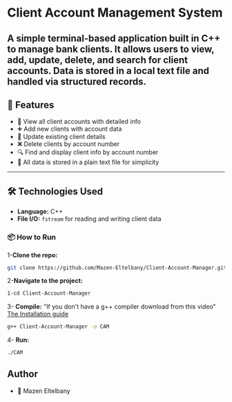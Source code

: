 # Client Account Management System

## A simple terminal-based application built in **C++** to manage bank clients. It allows users to **view, add, update, delete, and search** for client accounts. Data is stored in a local text file and handled via structured records.

## 🚀 Features

- 📄 View all client accounts with detailed info
- ➕ Add new clients with account data
- 🔄 Update existing client details
- ❌ Delete clients by account number
- 🔍 Find and display client info by account number
- 💾 All data is stored in a plain text file for simplicity

---

## 🛠️ Technologies Used

- **Language:** C++
- **File I/O:** `fstream` for reading and writing client data

### 📦 How to Run<br>

1-**Clone the repo:**

```bash
git clone https://github.com/Mazen-Eltelbany/Client-Account-Manager.git
```

2-**Navigate to the project:**

```bash
1-cd Client-Account-Manager
```

3- **Compile:**
"If you don't have a g++ compiler download from this video"
<a href="https://youtu.be/GxFiUEO_3zM">The Installation guide</a>

```bash
g++ Client-Account-Manager -o CAM
```

4- **Run:**

```bash
./CAM
```

## Author

- 👤 Mazen Eltelbany
